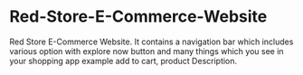 # Red-Store-E-Commerce-Website
Red Store E-Commerce Website. It contains a navigation bar which includes various option with explore now button and many things which you see in your shopping app example add to cart, product Description.
